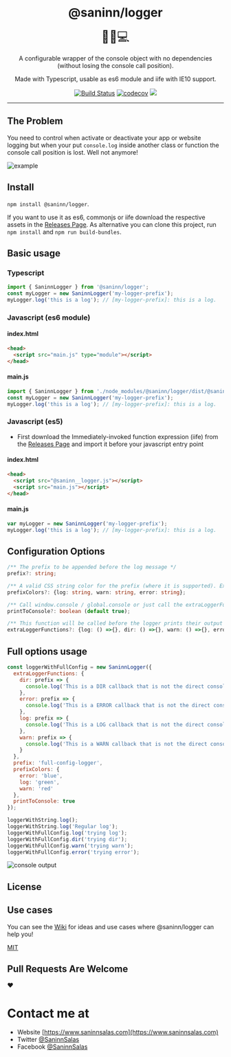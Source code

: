 <div align="center">
  <h1>@saninn/logger</h1>

<span style="font-size:2em">👨‍💻💻</span>

A configurable wrapper of the console object with no dependencies (without losing the console call position).

Made with Typescript, usable as es6 module and iife with IE10 support.

<div align="center">

[![Build Status](https://travis-ci.org/distante/saninn-logger.svg?branch=master)](https://travis-ci.org/distante/saninn-logger) [![codecov](https://codecov.io/gh/distante/saninn-logger/branch/master/graph/badge.svg)](https://codecov.io/gh/distante/saninn-logger) ![](https://img.shields.io/github/license/distante/saninn-logger.svg)

</div>
</div>

<hr />

## The Problem

You need to control when activate or deactivate your app or website logging but when your put `console.log` inside another class or function the console call position is lost. Well not anymore!

![example][example]

[example]: https://i.imgur.com/NQSB5f5.png 'Saninn Logger Example'

## Install

`npm install @saninn/logger`.

If you want to use it as es6, commonjs or iife download the respective assets in the [Releases Page](https://github.com/distante/saninn-logger/releases/). As alternative you can clone this project, run `npm install` and `npm run build-bundles`.

## Basic usage

### Typescript

```ts
import { SaninnLogger } from '@saninn/logger';
const myLogger = new SaninnLogger('my-logger-prefix');
myLogger.log('this is a log'); // [my-logger-prefix]: this is a log.
```

### Javascript (es6 module)

#### index.html

```html
<head>
  <script src="main.js" type="module"></script>
</head>
```

#### main.js

```js
import { SaninnLogger } from './node_modules/@saninn/logger/dist/@saninn__logger.js';
const myLogger = new SaninnLogger('my-logger-prefix');
myLogger.log('this is a log'); // [my-logger-prefix]: this is a log.
```

### Javascript (es5)

- First download the Immediately-invoked function expression (iife) from the [Releases Page](https://github.com/distante/saninn-logger/releases/) and import it before your javascript entry point

#### index.html

```html
<head>
  <script src="@saninn__logger.js"></script>
  <script src="main.js"></script>
</head>
```

#### main.js

```js
var myLogger = new SaninnLogger('my-logger-prefix');
myLogger.log('this is a log'); // [my-logger-prefix]: this is a log.
```

## Configuration Options

```ts
/** The prefix to be appended before the log message */
prefix?: string;

/** A valid CSS string color for the prefix (where it is supported). Examples: red | #ffbbss | rgb(255,10,2) | rgba(255,10,2,1)  */
prefixColors?: {log: string, warn: string, error: string};

/** Call window.console / global.console or just call the extraLoggerFunction */
printToConsole?: boolean (default true);

/** This function will be called before the logger prints their output */
extraLoggerFunctions?: {log: () =>{}, dir: () =>{}, warn: () =>{}, error: () =>{}};

```

## Full options usage

```js
const loggerWithFullConfig = new SaninnLogger({
  extraLoggerFunctions: {
    dir: prefix => {
      console.log('This is a DIR callback that is not the direct console.dir', 'thisIsTheFrefix ' + prefix);
    },
    error: prefix => {
      console.log('This is a ERROR callback that is not the direct console.error', 'thisIsTheFrefix ' + prefix);
    },
    log: prefix => {
      console.log('This is a LOG callback that is not the direct console.log', 'thisIsTheFrefix ' + prefix);
    },
    warn: prefix => {
      console.log('This is a WARN callback that is not the direct console.warn', 'thisIsTheFrefix ' + prefix);
    }
  },
  prefix: 'full-config-logger',
  prefixColors: {
    error: 'blue',
    log: 'green',
    warn: 'red'
  },
  printToConsole: true
});

loggerWithString.log();
loggerWithString.log('Regular log');
loggerWithFullConfig.log('trying log');
loggerWithFullConfig.dir('trying dir');
loggerWithFullConfig.warn('trying warn');
loggerWithFullConfig.error('trying error');
```

![console output][output]

[output]: https://i.imgur.com/6A8IT7H.png 'console output'

## License

## Use cases

You can see the [Wiki](https://github.com/distante/saninn-logger/wiki) for ideas and use cases where @saninn/logger can help you!

[MIT](/LICENSE)

## Pull Requests Are Welcome

❤

# Contact me at

- Website [https://www.saninnsalas.com](https://www.saninnsalas.com)
- Twitter [@SaninnSalas](https://twitter.com/saninnsalas)
- Facebook [@SaninnSalas](https://www.facebook.com/SaninnSD/)
